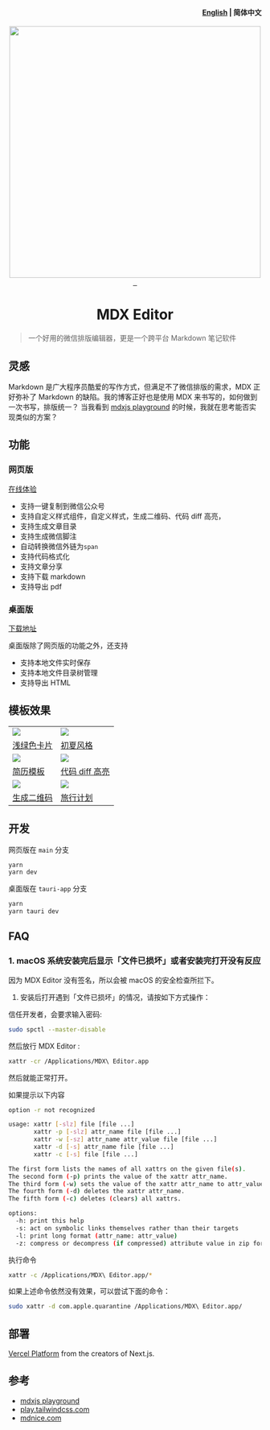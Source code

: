 <h4 align="right"><a href="https://github.com/tw93/Pake/blob/master/README.md">English</a> | <strong>简体中文</strong></h4>

<div align="center">
<a href="https://editor.runjs.cool/">
<img width="500" src="./public/social-card.jpg"/>
</a>
</div>
<div align="center"> <a href="https://github.com/maqi1520/mdx-editor/actions">
    <img src="https://github.com/maqi1520/mdx-editor/actions/workflows/release.yml/badge.svg" alt="">
  </a>
  <a href="https://github.com/maqi1520/mdx-editor/releases">
    <img src="https://img.shields.io/github/downloads/maqi1520/mdx-editor/total.svg" alt="">
  </a>
  <a href="https://github.com/maqi1520/mdx-editor/releases/latest">
    <img src="https://img.shields.io/github/release/maqi1520/mdx-editor.svg" alt="">
  </a>
</div>
<h1 align="center">MDX Editor</h1>

> 一个好用的微信排版编辑器，更是一个跨平台 Markdown 笔记软件

## 灵感

Markdown 是广大程序员酷爱的写作方式，但满足不了微信排版的需求，MDX 正好弥补了 Markdown 的缺陷。我的博客正好也是使用 MDX 来书写的，如何做到一次书写，排版统一？ 当我看到 [mdxjs playground](https://mdxjs.com/playground/) 的时候，我就在思考能否实现类似的方案？

## 功能

### 网页版

[在线体验](https://editor.runjs.cool/)

- 支持一键复制到微信公众号
- 支持自定义样式组件，自定义样式，生成二维码、代码 diff 高亮，
- 支持生成文章目录
- 支持生成微信脚注
- 自动转换微信外链为`span`
- 支持代码格式化
- 支持文章分享
- 支持下载 markdown
- 支持导出 pdf

### 桌面版

[下载地址](https://github.com/maqi1520/mdx-editor/releases)

桌面版除了网页版的功能之外，还支持

- 支持本地文件实时保存
- 支持本地文件目录树管理
- 支持导出 HTML

## 模板效果

<table>
<tr>
    <td><img src="https://user-images.githubusercontent.com/9312044/262275142-ce7f3e70-cbad-449e-999e-4cba33f75000.png"/></td>
    <td><img src="https://user-images.githubusercontent.com/9312044/262275149-3310abc1-5a6d-45cb-aa9a-3359381ec429.png"/></td>
</tr> 
<tr>
    <td><a href="https://editor.runjs.cool/64b51328337a9f4db79fe677" >浅绿色卡片</a></td>
    <td><a href="https://editor.runjs.cool/64c0fca121821b2af589cf6e">初夏风格</a></td>
</tr> 
<tr>
  <td><img src="https://user-images.githubusercontent.com/9312044/262275160-41c30692-b554-4da6-bcc7-3fb00169ed5d.png"/></td>
  <td><img src="https://user-images.githubusercontent.com/9312044/262275117-fdf35fe4-0b70-45ad-995d-b6622586c6d8.png"/></td>
</tr>
<tr>
  <td><a href="https://editor.runjs.cool/624688ccb6fe2900015728ac">简历模板</a></td>
  <td><a href="https://editor.runjs.cool/625550658cc5730001809f0c">代码 diff 高亮</a></td>
</tr>
<tr>
    <td><img src="https://user-images.githubusercontent.com/9312044/262275165-766ff817-7c09-4288-b8dd-55d7424c2fd6.png"/></td>
    <td><img src="https://user-images.githubusercontent.com/9312044/262275168-6dd4b05c-a604-4ab1-abe3-b2d2dc759d8e.png"/></td>
</tr> 
<tr>
    <td><a href="https://editor.runjs.cool/6492ae0109e298c79055dfab">生成二维码</a></td>
    <td><a href="https://editor.runjs.cool/6492aa37f5cf3a54f14493a8">旅行计划</a></td>
</tr> 
</table>

## 开发

网页版在 `main` 分支

```bash
yarn
yarn dev
```

桌面版在 `tauri-app` 分支

```bash
yarn
yarn tauri dev
```

## FAQ

### 1. macOS 系统安装完后显示「文件已损坏」或者安装完打开没有反应

因为 MDX Editor 没有签名，所以会被 macOS 的安全检查所拦下。

1. 安装后打开遇到「文件已损坏」的情况，请按如下方式操作：

信任开发者，会要求输入密码:

```bash
sudo spctl --master-disable
```

然后放行 MDX Editor :

```bash
xattr -cr /Applications/MDX\ Editor.app
```

然后就能正常打开。

如果提示以下内容

```sh
option -r not recognized

usage: xattr [-slz] file [file ...]
       xattr -p [-slz] attr_name file [file ...]
       xattr -w [-sz] attr_name attr_value file [file ...]
       xattr -d [-s] attr_name file [file ...]
       xattr -c [-s] file [file ...]

The first form lists the names of all xattrs on the given file(s).
The second form (-p) prints the value of the xattr attr_name.
The third form (-w) sets the value of the xattr attr_name to attr_value.
The fourth form (-d) deletes the xattr attr_name.
The fifth form (-c) deletes (clears) all xattrs.

options:
  -h: print this help
  -s: act on symbolic links themselves rather than their targets
  -l: print long format (attr_name: attr_value)
  -z: compress or decompress (if compressed) attribute value in zip format
```

执行命令

```bash
xattr -c /Applications/MDX\ Editor.app/*
```

如果上述命令依然没有效果，可以尝试下面的命令：

```bash
sudo xattr -d com.apple.quarantine /Applications/MDX\ Editor.app/
```

## 部署

[Vercel Platform](https://vercel.com/import?utm_medium=default-template&filter=next.js&utm_source=create-next-app&utm_campaign=create-next-app-readme) from the creators of Next.js.

## 参考

- [mdxjs playground](https://mdxjs.com/playground/)
- [play.tailwindcss.com](https://play.tailwindcss.com/)
- [mdnice.com](https://mdnice.com/)

